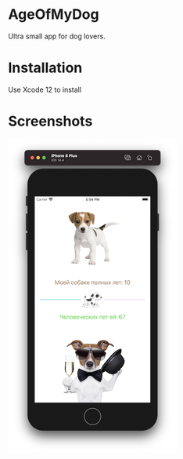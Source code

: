 # AgeOfMyDog

Ultra small app for dog lovers.

# Installation

Use Xcode 12 to install

# Screenshots

![Screenshot 1](https://github.com/nukutkas/AgeOfMyDog/blob/main/AgeOfMyDog/Screenshots/Screenshot.png)

